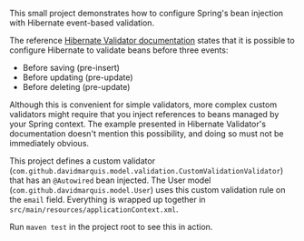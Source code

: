 This small project demonstrates how to configure Spring's bean injection with Hibernate event-based
validation.

The reference [Hibernate Validator documentation](http://docs.jboss.org/hibernate/stable/validator/reference/en-US/html/validator-checkconstraints.html#validator-checkconstraints-orm-hibernateevent)
states that it is possible to configure Hibernate to validate beans before three events:

* Before saving (pre-insert)
* Before updating (pre-update)
* Before deleting (pre-update)

Although this is convenient for simple validators, more complex custom validators might require that you
inject references to beans managed by your Spring context. The example presented in Hibernate Validator's
documentation doesn't mention this possibility, and doing so must not be immediately obvious.

This project defines a custom validator (`com.github.davidmarquis.model.validation.CustomValidationValidator`) that
has an `@Autowired` bean injected. The User model (`com.github.davidmarquis.model.User`) uses this custom validation rule on the `email` field.
Everything is wrapped up together in `src/main/resources/applicationContext.xml`.

Run `maven test` in the project root to see this in action.
